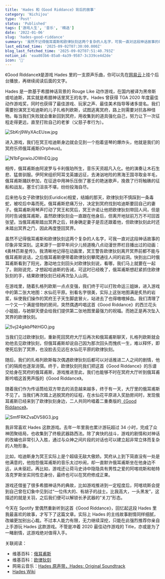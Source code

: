 ```yaml
---
title: 'Hades 和《Good Riddance》背后的故事'
category: 'Nichijou'
type: 'Post'
status: 'Published'
tags: ['游戏人生', '音乐', '精选']
date: '2022-01-06'
slug: 'hades-good-riddance'
summary: '虽然不记得俄耳甫斯和欧律狄刻这两个复杂的人名字，可我一直对这段神话故事的印象非常深刻。'
last_edited_time: '2025-09-02T07:30:00.000Z'
blog_last_fetched_time: '2025-09-02T07:51:40.793Z'
notion_id: 'eaa803b6-85a8-4a39-9587-3c339ce4d2de'
icon: '🥦'
---
```


《Good Riddance》是游戏 Hades 里的一支原声乐曲，你可以先在[网易云](https://music.163.com/song?id=1498595177)上挂个后台播放，再继续阅读后面的文字。

Hades 是一款基于希腊神话背景的 Rouge Like 动作游戏，在国内被译为黑帝斯或哈迪斯，其实就是希腊神话里冥王的名字。Hades 曾获得 TGA 2020 年度最佳动作游戏奖，同时也获得了最佳游戏、玩家之声、最佳美术指导等诸多提名。我们需要扮演冥王哈迪斯的儿子扎格列欧斯，试图逃离冥府，路上则需要对抗各种怪物。每当我们失败就会重新回到冥府，用收集到的道具强化自己，努力让下一次征程走得更远，直至打败自己的老爹（父慈子孝行为）。

![SbKrj9WyXAcEUsw.jpg](https://cdn.sa.net/2024/03/16/SbKrj9WyXAcEUsw.jpg)

进入游戏，我们在冥王哈迪斯身边就会见到一个抱着竖琴的爆炸头，他就是我们的冥府乐师俄耳甫斯(Orpheus)。

![N1bFgxwioJOWnEQ.jpg](https://cdn.sa.net/2024/03/16/N1bFgxwioJOWnEQ.jpg)

相传，俄耳甫斯由阿波罗与卡利俄珀所生，音乐天资超凡入化。他的演奏让木石生悲、猛兽驯服。伊阿宋组织阿耳戈英雄远征，去涛汹地险的黑海王国寻取金羊毛，俄耳甫斯踊跃参加，在征途中用神乐压倒了塞壬的艳迷歌声，挽救了行将触礁的征船和战友。塞壬们沮丧不堪，纷纷投海自尽。

后来他与女子欧律狄刻(Euridice)相爱，结婚的那天，欧律狄刻不慎踩到一条毒蛇，被咬后中毒而死。俄耳甫斯悲痛万分，决定到冥府找到哈迪斯要回自己的妻子。俄耳甫斯用琴声打动了冥王和冥后，冥王许诺让他把欧律狄刻带回人间，但是同时告诫俄耳甫斯，虽然欧律狄刻会一直跟在他身后，但离开地狱前万万不可回首张望。当俄耳甫斯踏出冥界之后，转身确定妻子是否还跟着他，但欧律狄刻此时还未踏出冥界之门，因此再度堕回冥界。

虽然不记得俄耳甫斯和欧律狄刻这两个复杂的人名字，可我一直对这段神话故事的印象非常深刻。这来源于一部早年间少儿频道晚八点动漫世界栏目播出过的动画：《奥林匹斯星传》。我清晰地记得在动画里，冥王警告欧律狄刻离开冥界前都不能与俄耳甫斯说话，之后俄耳甫斯便带着欧律狄刻攀爬通往人间的岩洞。快到出口时俄耳甫斯看到了阳光，激动地立刻回头对欧律狄刻说，看哪，我们马上就要在一起了。刚刚说完，才想起哈迪斯的告诫，可这时已经晚了，俄耳甫斯想赶紧抓住欧律狄刻的手，结果欧律狄刻已经再次坠入山洞。

在游戏里，随着扎格列欧斯一点点变强，我们终于可以打败命运三姐妹，进入游戏中的第二张大地图：水仙花平原。别看名字很美，实际上这张地图满是炙热的岩浆，纵使我们操作的冥府王子天生脚底冒火，站进去了也得嗷嗷掉血。我们清理了一个又一个满是怪物的房间，突然偶遇吟唱这首《Good Riddance》的西兰花头小姐姐，与她聊天便会给我们提供第二张地图里最强力的祝福。而她正是再次坠入冥界的欧律狄刻。

![5vj24gikbPNtHGO.jpg](https://cdn.sa.net/2024/03/16/5vj24gikbPNtHGO.jpg)

当我们见过欧律狄刻，重新死回冥府大厅后再次和俄耳甫斯聊天，扎格列欧斯就会劝他去见欧律狄刻，但俄耳甫斯却说自己因为那次回头而愧疚一生，难以释怀，即使死后到了冥界，也没脸去见远在水仙花平原的欧律狄刻。

随后，我们的扎格列欧斯每次偶遇欧律狄刻后都可以对话推进二人之间的剧情，他们的隔阂也逐渐消弭。终于，欧律狄刻托我们把这首《Good Riddance》的乐谱交给身在冥府的俄耳甫斯，游戏推进至此，我们也能够不时在冥府大厅听到俄耳甫斯吟唱这首男声版的《Good Riddance》。

随着我们作为传话筒给双方带去的消息越来越多，终于有一天，大厅里的俄耳甫斯不见了。当我们再次踏上逃脱冥府的征程，在水仙花平原进入奖励房间时，发现俄耳甫斯已经来到了欧律狄刻身边，二人共同吟唱着二重奏版的[《Good Riddance》](https://music.163.com/song?id=1498591559)。

![SmfFRKZvaDV58G3.jpg](https://cdn.sa.net/2024/03/16/SmfFRKZvaDV58G3.jpg)

我非常喜欢 Hades 这款游戏。去年一年里我也累计游玩超过 34 小时，完成了众神团聚结局，也收集到了终极武器路西法。除了爽快的战斗，游戏的剧情和对神话的改编也非常引入入胜，通过与众神之间片段的对话也可以建立起非常立体而复杂的人物形象。

比如，哈迪斯身为冥王实际上是个超级无敌大傲娇。冥府从上到下简直没有一处是他满意的，他抱怨俄耳甫斯的音乐太过吵闹，却一直默许俄耳甫斯坐在他身边不远，从未驱赶。再比如，游戏还让荷马史诗中隐隐具有男性之爱的阿喀琉斯和帕特洛克罗斯坐实同性恋身份，最终也可以在冥府修成正果。

游戏还借鉴了很多希腊神话外的典故，比如游戏推进到一定程度后，阿喀琉斯会提到自己曾在幻象中见到过“一位伟大的、有胡子的战士。比我高大，一头黑发”，这描述的就是关羽，之后我们便可以解锁长矛武器的“关刀”形态。

今天在 Spotify 里偶然重新听到这首《Good Riddance》，回忆起这段 Hades 里我最喜欢的故事，才写下了这篇文章。实际上 Hades 的主线故事剧情同样细腻，改编更加别出心裁。不过本人能力有限，无力继续深挖，只能在此强烈推荐你亲自上手游玩 Hades 这款游戏。不管是冲着 2020 最佳动作游戏的 Title，亦或是为了一睹剧情，这游戏绝对值得入手。

关联阅读：

- 维基百科：[俄耳甫斯](https://zh.wikipedia.org/wiki/%E4%BF%84%E8%80%B3%E7%94%AB%E6%96%AF)
- 维基百科：[欧律狄刻](https://zh.wikipedia.org/wiki/%E6%AC%A7%E5%BE%8B%E7%8B%84%E5%88%BB)
- 网易云音乐：[Hades 原声带，Hades: Original Soundtrack](https://music.163.com/album?id=98833463)
- [Hades Wiki](https://hades.fandom.com/wiki/Hades_Wiki)
